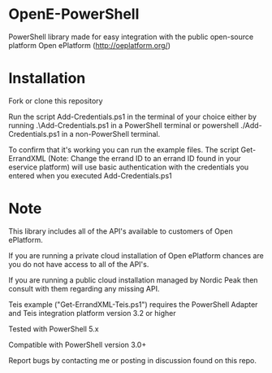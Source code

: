 # OpenE-PowerShell
PowerShell library made for easy integration with the public open-source platform Open ePlatform (http://oeplatform.org/)

# Installation
Fork or clone this repository

Run the script Add-Credentials.ps1 in the terminal of your choice either by running .\Add-Credentials.ps1 in a PowerShell terminal or powershell ./Add-Credentials.ps1 in a non-PowerShell terminal.

To confirm that it's working you can run the example files. The script Get-ErrandXML (Note: Change the errand ID to an errand ID found in your eservice platform) will use basic authentication with the credentials you entered when you executed Add-Credentials.ps1

# Note
This library includes all of the API's available to customers of Open ePlatform.

If you are running a private cloud installation of Open ePlatform chances are you do not have access to all of the API's.

If you are running a public cloud installation managed by Nordic Peak then consult with them regarding any missing API.

Teis example ("Get-ErrandXML-Teis.ps1") requires the PowerShell Adapter and Teis integration platform version 3.2 or higher

Tested with PowerShell 5.x

Compatible with PowerShell version 3.0+

Report bugs by contacting me or posting in discussion found on this repo.
